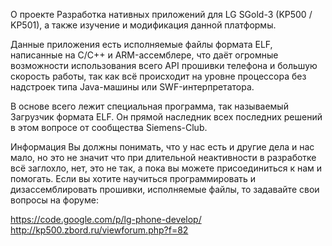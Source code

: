 О проекте
Разработка нативных приложений для LG SGold-3 (KP500 / KP501), а также изучение и модификация данной платформы.

Данные приложения есть исполняемые файлы формата ELF, написанные на C/C++ и ARM-ассемблере, что даёт огромные возможности использования всего API прошивки телефона и большую скорость работы, так как всё происходит на уровне процессора без надстроек типа Java-машины или SWF-интерпретатора.

В основе всего лежит специальная программа, так называемый Загрузчик формата ELF. Он прямой наследник всех последних решений в этом вопросе от сообщества Siemens-Club.

Информация
Вы должны понимать, что у нас есть и другие дела и нас мало, но это не значит что при длительной неактивности в разработке всё заглохло, нет, это не так, а пока вы можете присоединиться к нам и помогать. Если вы хотите научиться программировать и дизассемблировать прошивки, исполняемые файлы, то задавайте свои вопросы на форуме:

https://code.google.com/p/lg-phone-develop/
http://kp500.zbord.ru/viewforum.php?f=82
